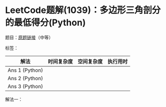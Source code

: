 # LeetCode题解(1039)：多边形三角剖分的最低得分(Python)

题目：[原题链接](https://leetcode-cn.com/problems/minimum-score-triangulation-of-polygon/)（中等）

标签：

| 解法           | 时间复杂度 | 空间复杂度 | 执行用时 |
| -------------- | ---------- | ---------- | -------- |
| Ans 1 (Python) |            |            |          |
| Ans 2 (Python) |            |            |          |
| Ans 3 (Python) |            |            |          |

解法一：

